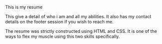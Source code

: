 This is my resume

This give a detail of who i am and all my abilities. It also has my contact details on the footer session if you wish to reach me.

The resume was strictly constructed using HTML and CSS. It is one of the ways to flex my muscle using this two skills specifically.
